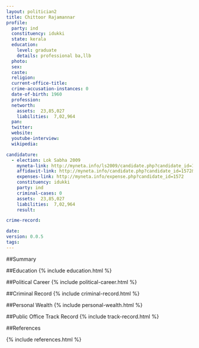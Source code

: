 ```yaml
---
layout: politician2
title: Chittoor Rajamannar
profile: 
  party: ind
  constituency: idukki
  state: kerala
  education: 
    level: graduate
    details: professional ba,llb
  photo: 
  sex: 
  caste: 
  religion: 
  current-office-title: 
  crime-accusation-instances: 0
  date-of-birth: 1960
  profession: 
  networth: 
    assets:  23,85,027
    liabilities:  7,02,964
  pan: 
  twitter: 
  website: 
  youtube-interview: 
  wikipedia: 

candidature: 
  - election: Lok Sabha 2009
    myneta-link: http://myneta.info/ls2009/candidate.php?candidate_id=1572
    affidavit-link: http://myneta.info/candidate.php?candidate_id=1572&scan=original
    expenses-link: http://myneta.info/expense.php?candidate_id=1572
    constituency: idukki 
    party: ind
    criminal-cases: 0
    assets:  23,85,027
    liabilities:  7,02,964
    result:  

crime-record: 

date: 
version: 0.0.5
tags: 
---
```

##Summary


##Education
{% include education.html %}


##Political Career
{% include political-career.html %}


##Criminal Record
{% include criminal-record.html %}


##Personal Wealth
{% include personal-wealth.html %}


##Public Office Track Record
{% include track-record.html %}


##References


{% include references.html %}